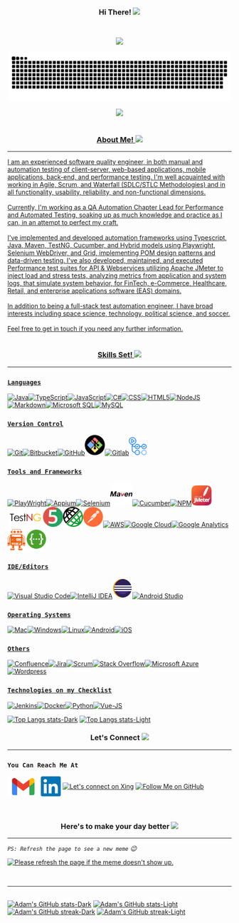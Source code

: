 <h3 align="center"> Hi There! <img src="https://raw.githubusercontent.com/Tarikul-Islam-Anik/Animated-Fluent-Emojis/master/Emojis/Hand%20gestures/Waving%20Hand%20Medium-Light%20Skin%20Tone.png" width="30"/></h3>
<br />

<p align="center"><a href="https://github.com/Aboulfetouh/Aboulfetouh"><img src="https://readme-typing-svg.herokuapp.com?font=Cabin&color=E041FF&size=36&pause=1000&center=true&vCenter=true&width=650&height=55&lines=Welcome+to+my+profile!;I'm+A+Test+Automation+Enthusiastic+%F0%9F%A4%96;Building+test+automation+frameworks;Test+execution%2C+and+script+troubleshooting;Feel+free+to+get+in+touch!+%F0%9F%98%84">

<p align="center"><img src="https://github.com/Aboulfetouh/Aboulfetouh/blob/main/config/github-contribution-grid-snake.svg">
<p align="center"><img src="https://api.visitorbadge.io/api/VisitorHit?path=aboulfetouh&label=Git%20Visitors&repo=github-visitors-badge&countColor=mediumorchid"/>
<br />
<br />
<h3 align="center"> About Me! <img src="https://img.icons8.com/color/26/null/facial-recognition-scan.png"/></h3><hr>
I am an experienced software quality engineer, in both manual and automation testing of client-server, web-based applications, mobile applications, back-end, and performance testing. I'm well acquainted with working in Agile, Scrum, and Waterfall (SDLC/STLC Methodologies) and in all functionality, usability, reliability, and non-functional dimensions.<br /><br />
Currently, I'm working as a QA Automation Chapter Lead for Performance and Automated Testing, soaking up as much knowledge and practice as I can, in an attempt to perfect my craft.<br /><br />
I've implemented and developed automation frameworks using Typescript, Java, Maven, TestNG, Cucumber, and Hybrid models using Playwright, Selenium WebDriver, and Grid, implementing POM design patterns and data-driven testing. I've also developed, maintained, and executed Performance test suites for API & Webservices utilizing Apache JMeter to inject load and stress tests, analyzing metrics from application and system logs, that simulate system behavior, for FinTech, e-Commerce, Healthcare, Retail, and enterprise applications software (EAS) domains.<br /><br />
In addition to being a full-stack test automation engineer, I have broad interests including space science, technology, political science, and soccer.<br /><br />
Feel free to get in touch if you need any further information.<br /><br />
<h3 align="center"> Skills Set! <img src="https://img.icons8.com/ios-filled/26/000000/lion-head.png"/></h3><hr>

### `Languages`

<img src="https://img.icons8.com/color/45/000000/java-coffee-cup-logo--v2.png" title="Java"/><img src="https://img.icons8.com/color/45/null/typescript.png" title="TypeScript"/><img src="https://img.icons8.com/color/45/000000/javascript--v1.png" title="JavaScript"/><img src="https://img.icons8.com/color/45/000000/c-sharp-logo.png" title="C#"/><img src="https://img.icons8.com/color/45/000000/css3.png" title="CSS"/><img src="https://img.icons8.com/color/45/000000/html-5--v1.png" title="HTML5"/><img src="https://img.icons8.com/color/45/nodejs.png" title="NodeJS"/><img src="https://img.icons8.com/ultraviolet/45/markdown.png" title="Markdown"/><img src="https://img.icons8.com/color/45/000000/microsoft-sql-server.png" title="Microsoft SQL"/><img src="https://img.icons8.com/fluency/50/000000/mysql-logo.png" title="MySQL"/><br />

### `Version Control`

<img src="https://img.icons8.com/color/45/000000/git.png" title="Git"/><img src="https://img.icons8.com/color/45/000000/bitbucket.png" title="Bitbucket"/><img src="https://img.icons8.com/color/45/github--v1.png" title="GitHub"/><img src="https://github.com/Aboulfetouh/Aboulfetouh/blob/main/Social/Gitbash.png" title="Git Bash" width="45px"/><img src="https://img.icons8.com/color/45/000000/gitlab.png" title="Gitlab"/><img src="https://github.com/Aboulfetouh/Aboulfetouh/blob/main/Social/Gitactions.png" title="Git Actions" width="40px"/><br />

### `Tools and Frameworks`

<img src="https://pbs.twimg.com/profile_images/1318604600677527552/stk8sqYZ_400x400.png" title="PlayWright" width="45px"/><img src="https://brandslogos.com/wp-content/uploads/images/large/appium-logo.png" title="Appium" width="40px"/><img src="https://img.icons8.com/office/45/000000/selenium-test-automation.png" title="Selenium"/><img src="https://github.com/Aboulfetouh/Aboulfetouh/blob/main/Social/maven-svgrepo-com.svg" title="Maven" width="50px"/><img src="https://www.vectorlogo.zone/logos/cucumberio/cucumberio-icon.svg" title="Cucumber" width="45px"/><img src="https://img.icons8.com/color/45/npm.png" title="NPM"/><img src="https://github.com/Aboulfetouh/Aboulfetouh/blob/main/Social/Apache_JMeter.png" title="JMeter" width="45px"/><img src="https://github.com/Aboulfetouh/Aboulfetouh/blob/main/Social/TestNG.png" title="TestNG" width="80px"/><img src="https://github.com/Aboulfetouh/Aboulfetouh/blob/main/Social/junit5-banner.png" title="JUnit" width="45px"/><img src="https://github.com/Aboulfetouh/Aboulfetouh/blob/main/Social/rest-assured-logo.png" title="Rest-Assured" width="45px"/><img src="https://github.com/Aboulfetouh/Aboulfetouh/blob/main/Social/Postman.png" title="Postman" width="45px"/><img src="https://img.icons8.com/color/50/000000/amazon-web-services.png" title="AWS"/><img src="https://img.icons8.com/color/50/000000/google-cloud.png" title="Google Cloud"/><img src="https://img.icons8.com/color/50/000000/google-analytics.png" title="Google Analytics"/><img src="https://github.com/Aboulfetouh/Aboulfetouh/blob/main/Social/webdriverio.png" title="WebDriverIO" width="40px"/><img src="https://github.com/Aboulfetouh/Aboulfetouh/blob/main/Social/swagger-logo.png" title="Swagger" width="50px"/><br />

### `IDE/Editors`

<img src="https://img.icons8.com/color/45/000000/visual-studio-code-2019.png" title="Visual Studio Code"/><img src="https://img.icons8.com/color/45/000000/intellij-idea.png" title="IntelliJ IDEA"/><img src="https://github.com/Aboulfetouh/Aboulfetouh/blob/main/Social/EclipseIde.png" title="Eclipse IDE" width="45px"/><img src="https://img.icons8.com/color/45/000000/android-studio--v2.png" title="Android Studio"/><br />

### `Operating Systems`

<img src="https://img.icons8.com/color/45/mac-logo.png" title="Mac"/><img src="https://img.icons8.com/color/45/000000/windows-10.png" title="Windows"/><img src="https://img.icons8.com/color/45/000000/linux--v1.png" title="Linux"/><img src="https://img.icons8.com/color/45/000000/android-os.png" title="Android"/><img src="https://img.icons8.com/color/48/ios-logo.png" title="iOS"/><br />

### `Others`

<img src="https://img.icons8.com/color/45/000000/confluence--v2.png" title="Confluence"/><img src="https://img.icons8.com/color/45/000000/jira.png" title="Jira"/><img src="https://img.icons8.com/external-flaticons-flat-flat-icons/45/external-scrum-agile-flaticons-flat-flat-icons-2.png" title="Scrum" width="45px"/><img src="https://img.icons8.com/color/45/000000/stackoverflow.png" title="Stack Overflow"/><img src="https://img.icons8.com/fluency/45/azure-1.png" title="Microsoft Azure"/><img src="https://img.icons8.com/color/45/000000/wordpress.png" title="Wordpress"/><br />

### `Technologies on my Checklist`

<img src="https://img.icons8.com/color/45/000000/jenkins.png" title="Jenkins"/><img src="https://img.icons8.com/color/45/000000/docker.png" title="Docker"/><img src="https://img.icons8.com/color/45/000000/python--v1.png" title="Python"/><img src="https://img.icons8.com/color/45/vue-js.png" title="Vue-JS"/><br />

[![Top Langs stats-Dark](https://github-readme-stats.vercel.app/api/top-langs/?username=Aboulfetouh&langs_count=6&hide_progress=false&show_icons=true&theme=dracula#gh-dark-mode-only)](https://github.com/Aboulfetouh/github-readme-stats#gh-dark-mode-only)
[![Top Langs stats-Light](https://github-readme-stats.vercel.app/api/top-langs/?username=Aboulfetouh&langs_count=6&hide_progress=false&show_icons=true&theme=default#gh-light-mode-only)](https://github.com/Aboulfetouh/github-readme-stats#gh-light-mode-only)


<h3 align="center"> Let's Connect <img src="https://img.icons8.com/nolan/26/share-2.png"/></h3><hr>

### `You Can Reach Me At`

[<img src="https://github.com/Aboulfetouh/Aboulfetouh/blob/main/Social/Gmail.png" height="40em" align="center" alt="Send Me an Email" title="Send Me an Email"/>](mailto:itsmomahmoud@gmail.com) 
[<img src="https://github.com/Aboulfetouh/Aboulfetouh/blob/main/Social/Linkedin.png" height="45em" align="center" alt="Follow Me on LinkedIn" title="Follow Me on LinkedIn"/>](https://www.linkedin.com/in/itsmomahmoud) 
[<img src="https://img.icons8.com/external-tal-revivo-color-tal-revivo/40/external-xing-a-european-career-oriented-social-networking-site-logo-color-tal-revivo.png" height="45em" align="center" alt="Let's connect on Xing" title="Let's connect on Xing"/>](https://www.xing.com/profile/Mohamed_Mahmoud056517) 
[<img src="https://img.icons8.com/color/55/000000/github-2.png" height="55em" align="center" alt="Follow Me on GitHub" title="Follow Me on GitHub"/>](https://github.com/Aboulfetouh)
<br />
<br />
<br />


<h3 align="center"> Here's to make your day better  <img src="https://img.icons8.com/ios/26/000000/9gag.png"/></h3>
<hr>

_`PS: Refresh the page to see a new meme` :wink:_

<a href="https://github.com/Aboulfetouh/Aboulfetouh"><img src='https://camo.githubusercontent.com/d809aad38fc10dac3806149506748f6c116f4602e9df8e0e93de1819b4d901ae/68747470733a2f2f6d656d65722d7472696e69622e76657263656c2e6170702f' title="Meme" alt="Please refresh the page if the meme doesn't show up." height="400">


<br /><hr><br />
[![Adam's GitHub stats-Dark](https://github-readme-stats-pink-three-66.vercel.app/api?username=Aboulfetouh&show_icons=true&locale=en&theme=dark#gh-dark-mode-only)](https://github.com/Aboulfetouh/github-readme-stats#gh-dark-mode-only)
[![Adam's GitHub stats-Light](https://github-readme-stats-pink-three-66.vercel.app/api?username=Aboulfetouh&show_icons=true&locale=en&theme=default#gh-light-mode-only)](https://github.com/Aboulfetouh/github-readme-stats#gh-light-mode-only)
[![Adam's GitHub streak-Dark](https://github-readme-streak-stats.herokuapp.com?user=aboulfetouh&border_radius=5&theme=dark#gh-dark-mode-only)](https://github.com/Aboulfetouh/github-readme-stats#gh-dark-mode-only)
[![Adam's GitHub streak-Light](https://github-readme-streak-stats.herokuapp.com?user=aboulfetouh&border_radius=5&theme=default#gh-light-mode-only)](https://github.com/Aboulfetouh/github-readme-stats#gh-light-mode-only)
<br />

<!--
**Aboulfetouh/Aboulfetouh** is a ✨ _special_ ✨ repository because its `README.md` (this file) appears on your GitHub profile.

Here are some ideas to get you started:

- 🔭 I’m currently working on ...
- 🌱 I’m currently learning ...
- 👯 I’m looking to collaborate on ...
- 🤔 I’m looking for help with ...
- 💬 Ask me about ...
- 📫 How to reach me: ...
- 😄 Pronouns: ...
- ⚡ Fun fact: ...
style="color:#0ED6FFFF"

[<img src="https://github.com/Aboulfetouh/Aboulfetouh/blob/main/Social/Instagram.png" height="40em" align="center" alt="Follow Me on Instagram" title="Follow Me on Instagram"/>](https://www.instagram.com/???/)
[<img src="https://img.icons8.com/color/144/000000/twitter--v2.png" height="50em" align="center" alt="Follow Me on Twitter" title="Follow Me on Twitter"/>](https://twitter.com/???)
[<img src="https://img.icons8.com/color/144/000000/gitlab.png" height="50em" align="center" alt="Follow Me on GitLab" title="Follow Me on GitLab"/>](https://gitlab.com/Aboulfetouh)
  <img src="https://camo.githubusercontent.com/992babdffd8c74a1502de375fbdf7e4d54773242/68747470733a2f2f6d656469612e67697068792e636f6d2f6d656469612f53576f536b4e36447854737a71494b4571762f67697068792e676966" width="400"/> -->
